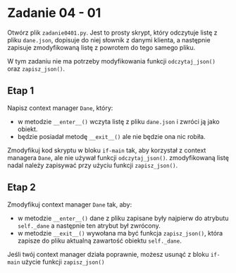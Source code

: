 # Zadanie 04 - 01

Otwórz plik `zadanie0401.py`. Jest to prosty skrypt, który odczytuje listę z pliku `dane.json`, dopisuje do niej słownik z danymi klienta, a następnie zapisuje zmodyfikowaną listę z powrotem do tego samego pliku.

W tym zadaniu nie ma potrzeby modyfikowania funkcji `odczytaj_json()` oraz `zapisz_json()`.

## Etap 1

Napisz context manager `Dane`, który:
- w metodzie `__enter__()` wczyta listę z pliku `dane.json` i zwróci ją jako obiekt.
- będzie posiadał metodę `__exit__()` ale nie będzie ona nic robiła.

Zmodyfikuj kod skryptu w bloku `if-main` tak, aby korzystał z context managera `Dane`, ale nie używał funkcji `odczytaj_json()`. zmodyfikowaną listę nadal należy zapisywać przy użyciu funkcji `zapisz_json()`.

## Etap 2

Zmodyfikuj context manager `Dane` tak, aby:
- w metodzie `__enter__()` dane z pliku zapisane były najpierw do atrybutu `self._dane` a następnie ten atrybut był zwrócony.
- w metodzie `__exit__()` wywołana ma być funkcja `zapisz_json()`, która zapisze do pliku aktualną zawartość obiektu `self._dane`.

Jeśli twój context manager działa poprawnie, możesz usunąć z bloku `if-main` użycie funkcji `zapisz_json()`
 
